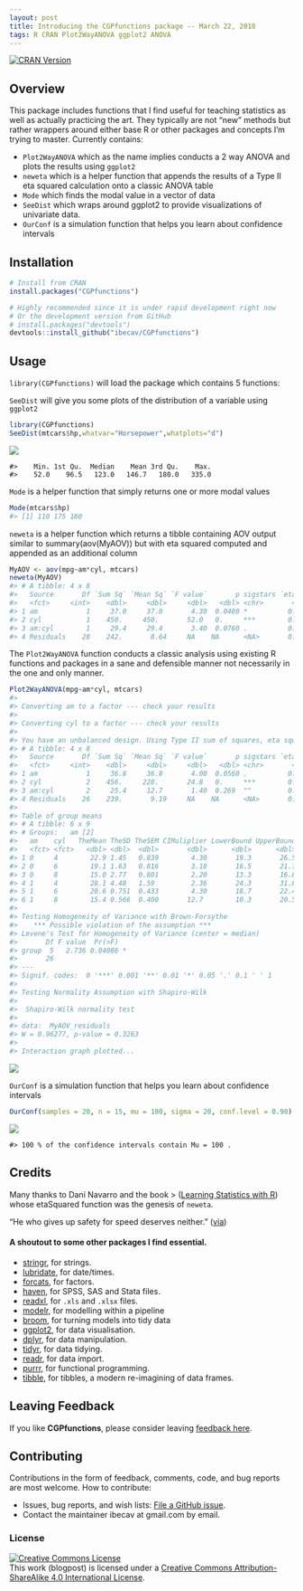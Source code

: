 ```yaml
---
layout: post
title: Introducing the CGPfunctions package -- March 22, 2018
tags: R CRAN Plot2WayANOVA ggplot2 ANOVA
---
```


[![CRAN
Version](http://www.r-pkg.org/badges/version/CGPfunctions)](http://CRAN.R-project.org/package=CGPfunctions)

## Overview

This package includes functions that I find useful for teaching
statistics as well as actually practicing the art. They typically are
not “new” methods but rather wrappers around either base R or other
packages and concepts I’m trying to master. Currently contains:

  - `Plot2WayANOVA` which as the name implies conducts a 2 way ANOVA and
    plots the results using `ggplot2`
  - `neweta` which is a helper function that appends the results of a
    Type II eta squared calculation onto a classic ANOVA table
  - `Mode` which finds the modal value in a vector of data
  - `SeeDist` which wraps around ggplot2 to provide visualizations of
    univariate data.
  - `OurConf` is a simulation function that helps you learn about
    confidence intervals

## Installation

``` r
# Install from CRAN
install.packages("CGPfunctions")

# Highly recommended since it is under rapid development right now
# Or the development version from GitHub
# install.packages("devtools")
devtools::install_github("ibecav/CGPfunctions")
```

## Usage

`library(CGPfunctions)` will load the package which contains 5
functions:

`SeeDist` will give you some plots of the distribution of a variable
using `ggplot2`

``` r
library(CGPfunctions)
SeeDist(mtcars$hp,whatvar="Horsepower",whatplots="d")
```

![](/images/README-SeeDist-1.png)<!-- -->

    #>    Min. 1st Qu.  Median    Mean 3rd Qu.    Max. 
    #>    52.0    96.5   123.0   146.7   180.0   335.0

`Mode` is a helper function that simply returns one or more modal values

``` r
Mode(mtcars$hp)
#> [1] 110 175 180
```

`neweta` is a helper function which returns a tibble containing AOV
output similar to summary(aov(MyAOV)) but with eta squared computed and
appended as an additional column

``` r
MyAOV <- aov(mpg~am*cyl, mtcars)
neweta(MyAOV)
#> # A tibble: 4 x 8
#>   Source       Df `Sum Sq` `Mean Sq` `F value`       p sigstars `eta sq`
#>   <fct>     <int>    <dbl>     <dbl>     <dbl>   <dbl> <chr>       <dbl>
#> 1 am            1     37.0     37.0       4.30  0.0480 *          0.0330
#> 2 cyl           1    450.     450.       52.0   0.     ***        0.399 
#> 3 am:cyl        1     29.4     29.4       3.40  0.0760 .          0.0260
#> 4 Residuals    28    242.       8.64     NA    NA      <NA>       0.215
```

The `Plot2WayANOVA` function conducts a classic analysis using existing
R functions and packages in a sane and defensible manner not necessarily
in the one and only manner.

``` r
Plot2WayANOVA(mpg~am*cyl, mtcars)
#> 
#> Converting am to a factor --- check your results
#> 
#> Converting cyl to a factor --- check your results
#> 
#> You have an unbalanced design. Using Type II sum of squares, eta squared may not sum to 1.0
#> # A tibble: 4 x 8
#>   Source       Df `Sum Sq` `Mean Sq` `F value`       p sigstars `eta sq`
#>   <fct>     <int>    <dbl>     <dbl>     <dbl>   <dbl> <chr>       <dbl>
#> 1 am            1     36.8     36.8       4.00  0.0560 .          0.0330
#> 2 cyl           2    456.     228.       24.8   0.     ***        0.405 
#> 3 am:cyl        2     25.4     12.7       1.40  0.269  ""         0.0230
#> 4 Residuals    26    239.       9.19     NA    NA      <NA>       0.212
#> 
#> Table of group means
#> # A tibble: 6 x 9
#> # Groups:   am [2]
#>   am    cyl   TheMean TheSD TheSEM CIMuliplier LowerBound UpperBound     N
#>   <fct> <fct>   <dbl> <dbl>  <dbl>       <dbl>      <dbl>      <dbl> <int>
#> 1 0     4        22.9 1.45   0.839        4.30       19.3       26.5     3
#> 2 0     6        19.1 1.63   0.816        3.18       16.5       21.7     4
#> 3 0     8        15.0 2.77   0.801        2.20       13.3       16.8    12
#> 4 1     4        28.1 4.48   1.59         2.36       24.3       31.8     8
#> 5 1     6        20.6 0.751  0.433        4.30       18.7       22.4     3
#> 6 1     8        15.4 0.566  0.400       12.7        10.3       20.5     2
#> 
#> Testing Homogeneity of Variance with Brown-Forsythe
#>    *** Possible violation of the assumption ***
#> Levene's Test for Homogeneity of Variance (center = median)
#>       Df F value  Pr(>F)  
#> group  5   2.736 0.04086 *
#>       26                  
#> ---
#> Signif. codes:  0 '***' 0.001 '**' 0.01 '*' 0.05 '.' 0.1 ' ' 1
#> 
#> Testing Normality Assumption with Shapiro-Wilk
#> 
#>  Shapiro-Wilk normality test
#> 
#> data:  MyAOV_residuals
#> W = 0.96277, p-value = 0.3263
#> 
#> Interaction graph plotted...
```

![](/images/README-Plot2WayANOVA-1.png)<!-- -->

`OurConf` is a simulation function that helps you learn about confidence
intervals

``` r
OurConf(samples = 20, n = 15, mu = 100, sigma = 20, conf.level = 0.90)
```

![](/images/README-OurConf-1.png)<!-- -->

    #> 100 % of the confidence intervals contain Mu = 100 .

## Credits

Many thanks to Dani Navarro and the book \> ([Learning Statistics with
R](http://www.compcogscisydney.com/learning-statistics-with-r.html))
whose etaSquared function was the genesis of `neweta`.

“He who gives up safety for speed deserves neither.”
([via](https://twitter.com/hadleywickham/status/504368538874703872))

#### A shoutout to some other packages I find essential.

  - [stringr](https://github.com/tidyverse/stringr), for strings.
  - [lubridate](https://github.com/hadley/lubridate), for date/times.
  - [forcats](https://github.com/hadley/forcats), for factors.
  - [haven](https://github.com/hadley/haven), for SPSS, SAS and Stata
    files.
  - [readxl](https://github.com/hadley/readxl), for `.xls` and `.xlsx`
    files.
  - [modelr](https://github.com/hadley/modelr), for modelling within a
    pipeline
  - [broom](https://github.com/dgrtwo/broom), for turning models into
    tidy data
  - [ggplot2](http://ggplot2.tidyverse.org), for data visualisation.
  - [dplyr](http://dplyr.tidyverse.org), for data manipulation.
  - [tidyr](http://tidyr.tidyverse.org), for data tidying.
  - [readr](http://readr.tidyverse.org), for data import.
  - [purrr](http://purrr.tidyverse.org), for functional programming.
  - [tibble](http://tibble.tidyverse.org), for tibbles, a modern
    re-imagining of data frames.

## Leaving Feedback

If you like **CGPfunctions**, please consider leaving [feedback
here](https://github.com/ibecav/CGPfunctions/issues).

## Contributing

Contributions in the form of feedback, comments, code, and bug reports
are most welcome. How to contribute:

  - Issues, bug reports, and wish lists: [File a GitHub
    issue](https://github.com/ibecav/CGPfunctions/issues).
  - Contact the maintainer ibecav at gmail.com by email.

### License

<a rel="license" href="http://creativecommons.org/licenses/by-sa/4.0/"><img alt="Creative Commons License" style="border-width:0" src="https://i.creativecommons.org/l/by-sa/4.0/88x31.png" /></a><br />This work (blogpost) is licensed under a
<a rel="license" href="http://creativecommons.org/licenses/by-sa/4.0/">Creative
Commons Attribution-ShareAlike 4.0 International License</a>.
